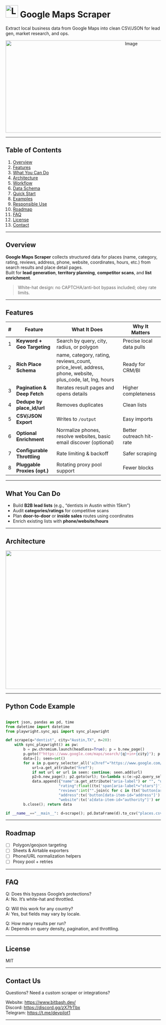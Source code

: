 # <img src="https://github.com/user-attachments/assets/ac0839f0-da99-4f60-a1a3-3517c9cf70b1" alt="Logo" width="40" height="40" /> Google Maps Scraper

<p align="left">
Extract local business data from Google Maps into clean CSV/JSON for lead gen, market research, and ops.
</p>

<p align="center">
 <img width="800" height="300" alt="Image" src="https://github.com/user-attachments/assets/ebd5c2b9-170c-4e44-acf0-ff5789e4a3e1" />
</p>

---

## Table of Contents
1. [Overview](#overview)
2. [Features](#features)
3. [What You Can Do](#what-you-can-do)
4. [Architecture](#architecture)
5. [Workflow](#workflow)
6. [Data Schema](#data-schema)
7. [Quick Start](#quick-start)
8. [Examples](#examples)
9. [Responsible Use](#responsible-use)
10. [Roadmap](#roadmap)
11. [FAQ](#faq)
12. [License](#license)
13. [Contact](#contact)

---

## Overview
**Google Maps Scraper** collects structured data for places (name, category, rating, reviews, address, phone, website, coordinates, hours, etc.) from search results and place detail pages.  
Built for **lead generation**, **territory planning**, **competitor scans**, and **list enrichment**.

> White-hat design: no CAPTCHA/anti-bot bypass included; obey rate limits.

---

## Features

| # | Feature | What It Does | Why It Matters |
|---|---|---|---|
| 1 | **Keyword + Geo Targeting** | Search by query, city, radius, or polygon | Precise local data pulls |
| 2 | **Rich Place Schema** | name, category, rating, reviews_count, price_level, address, phone, website, plus_code, lat, lng, hours | Ready for CRM/BI |
| 3 | **Pagination & Deep Fetch** | Iterates result pages and opens details | Higher completeness |
| 4 | **Dedupe by place_id/url** | Removes duplicates | Clean lists |
| 5 | **CSV/JSON Export** | Writes to `/output` | Easy imports |
| 6 | **Optional Enrichment** | Normalize phones, resolve websites, basic email discover (optional) | Better outreach hit-rate |
| 7 | **Configurable Throttling** | Rate limiting & backoff | Safer scraping |
| 8 | **Pluggable Proxies (opt.)** | Rotating proxy pool support | Fewer blocks |

---

## What You Can Do
- Build **B2B lead lists** (e.g., “dentists in Austin within 15km”)
- Audit **categories/ratings** for competitive scans
- Plan **door-to-door** or **inside sales** routes using coordinates
- Enrich existing lists with **phone/website/hours**

---

## Architecture
<p align="center">
 <img width="1200" height="450" alt="Image" src="https://github.com/user-attachments/assets/a62aa1c0-1f3b-4ea4-a6f4-167fe61050cd" />
</p>

---

## Python Code Example

```python

import json, pandas as pd, time
from datetime import datetime
from playwright.sync_api import sync_playwright

def scrape(q="dentist", city="Austin,TX", n=20):
    with sync_playwright() as pw:
        b = pw.chromium.launch(headless=True); p = b.new_page()
        p.goto(f"https://www.google.com/maps/search/{q}+in+{city}"); p.wait_for_selector('[role="feed"]')
        data=[]; seen=set()
        for a in p.query_selector_all('a[href^="https://www.google.com/maps/place"]')[:n]:
            url=a.get_attribute("href"); 
            if not url or url in seen: continue; seen.add(url)
            p2=b.new_page(); p2.goto(url); tx=lambda s:(e:=p2.query_selector(s)) and e.inner_text().strip()
            data.append({"name":a.get_attribute("aria-label") or "", "url":url, "category":tx('[jslog*="breadcrumb"]') or "",
                        "rating":float((tx('span[aria-label*="stars"]') or "0").split()[0]), 
                        "reviews":int("".join(c for c in (tx('button[aria-label*="reviews"]')or"") if c.isdigit()) or 0),
                        "address":tx('button[data-item-id="address"]') or "", "phone":tx('button[data-item-id^="phone:tel:"]') or "",
                        "website":tx('a[data-item-id="authority"]') or "", "scraped_at":datetime.utcnow().isoformat()+"Z"}); p2.close(); time.sleep(.6)
        b.close(); return data

if __name__=="__main__": d=scrape(); pd.DataFrame(d).to_csv("places.csv",index=False); json.dump(d,open("places.json","w"),indent=2)

```

---

## Roadmap

- [ ]  Polygon/geojson targeting <br>
- [ ]  Sheets & Airtable exporters <br>
- [ ]  Phone/URL normalization helpers <br>
- [ ]  Proxy pool + retries <br>

---
## FAQ

Q: Does this bypass Google’s protections? <br>
A: No. It’s white-hat and throttled.

Q: Will this work for any country? <br>
A: Yes, but fields may vary by locale.

Q: How many results per run? <br>
A: Depends on query density, pagination, and throttling.

---
## License
 MIT 

---

## Contact Us

Questions? Need a custom scraper or integrations?

 Website:  https://www.bitbash.dev/<br>
 Discord:  https://discord.gg/zX7frTbx<br>
 Telegram: https://t.me/devpilot1<br>

---







